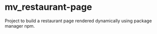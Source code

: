 # mv_restaurant-page
Project to build a restaurant page rendered dynamically using package manager npm.
